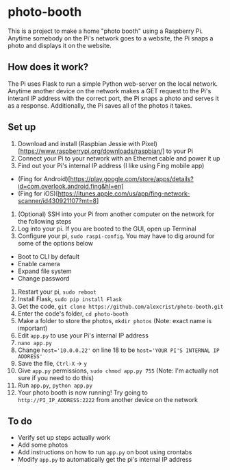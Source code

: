 # photo-booth
This is a project to make a home "photo booth" using a Raspberry Pi. Anytime somebody on the Pi's network goes to a website, the Pi snaps a photo and displays it on the website.

## How does it work?
The Pi uses Flask to run a simple Python web-server on the local network. Anytime another device on the network makes a GET request to the Pi's interanl IP address with the correct port, the Pi snaps a photo and serves it as a response. Additionally, the Pi saves all of the photos it takes.

## Set up

1. Download and install (Raspbian Jessie with Pixel)[https://www.raspberrypi.org/downloads/raspbian/] to your Pi
1. Connect your Pi to your network with an Ethernet cable and power it up
1. Find out your Pi's internal IP address (I like using Fing mobile app)
  * (Fing for Android)[https://play.google.com/store/apps/details?id=com.overlook.android.fing&hl=en]
  * (Fing for iOS)[https://itunes.apple.com/us/app/fing-network-scanner/id430921107?mt=8]
1. (Optional) SSH into your Pi from another computer on the network for the following steps
1. Log into your pi. If you are booted to the GUI, open up Terminal
1. Configure your pi, `sudo raspi-config`. You may have to dig around for some of the options below
  * Boot to CLI by default
  * Enable camera
  * Expand file system
  * Change password
1. Restart your pi, `sudo reboot`
1. Install Flask, `sudo pip install Flask`
1. Get the code, `git clone https://github.com/alexcrist/photo-booth.git`
1. Enter the code's folder, `cd photo-booth`
1. Make a folder to store the photos, `mkdir photos` (Note: exact name is important)
1. Edit `app.py` to use your Pi's internal IP address
  1. `nano app.py`
  1. Change `host='10.0.0.22'` on line 18 to be `host='YOUR PI'S INTERNAL IP ADDRESS'`
  1. Save the file, `Ctrl-X` -> `y`
1. Give `app.py` permissions, `sudo chmod app.py 755` (Note: I'm actually not sure if you need to do this)
1. Run `app.py`, `python app.py`
1. Your photo booth is now running! Try going to `http://PI_IP_ADDRESS:2222` from another device on the network

## To do

* Verify set up steps actually work
* Add some photos
* Add instructions on how to run `app.py` on boot using crontabs
* Modify `app.py` to automatically get the pi's internal IP address
